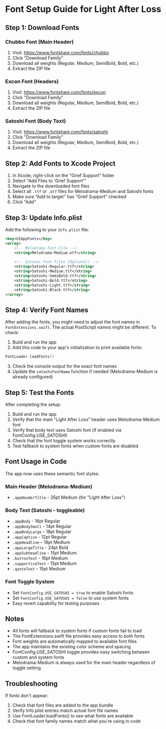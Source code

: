 # Font Setup Guide for Light After Loss

## Step 1: Download Fonts

### Chubbo Font (Main Header)
1. Visit: https://www.fontshare.com/fonts/chubbo
2. Click "Download Family"
3. Download all weights (Regular, Medium, SemiBold, Bold, etc.)
4. Extract the ZIP file

### Excon Font (Headers)
1. Visit: https://www.fontshare.com/fonts/excon
2. Click "Download Family" 
3. Download all weights (Regular, Medium, SemiBold, Bold, etc.)
4. Extract the ZIP file

### Satoshi Font (Body Text)
1. Visit: https://www.fontshare.com/fonts/satoshi
2. Click "Download Family"
3. Download all weights (Regular, Medium, SemiBold, Bold, etc.)
4. Extract the ZIP file

## Step 2: Add Fonts to Xcode Project

1. In Xcode, right-click on the "Grief Support" folder
2. Select "Add Files to 'Grief Support'"
3. Navigate to the downloaded font files
4. Select all `.ttf` or `.otf` files for Melodrama-Medium and Satoshi fonts
5. Make sure "Add to target" has "Grief Support" checked
6. Click "Add"

## Step 3: Update Info.plist

Add the following to your `Info.plist` file:

```xml
<key>UIAppFonts</key>
<array>
    <!-- Melodrama Font File -->
    <string>Melodrama-Medium.otf</string>
    
    <!-- Satoshi Font Files (Optional) -->
    <string>Satoshi-Regular.ttf</string>
    <string>Satoshi-Medium.ttf</string>
    <string>Satoshi-SemiBold.ttf</string>
    <string>Satoshi-Bold.ttf</string>
    <string>Satoshi-Light.ttf</string>
    <string>Satoshi-Black.ttf</string>
</array>
```

## Step 4: Verify Font Names

After adding the fonts, you might need to adjust the font names in `FontExtensions.swift`. The actual PostScript names might be different. To check:

1. Build and run the app
2. Add this code to your app's initialization to print available fonts:

```swift
FontLoader.loadFonts()
```

3. Check the console output for the exact font names
4. Update the `satoshiFontName` function if needed (Melodrama-Medium is already configured)

## Step 5: Test the Fonts

After completing the setup:

1. Build and run the app
2. Verify that the main "Light After Loss" header uses Melodrama-Medium font
3. Verify that body text uses Satoshi font (if enabled via FontConfig.USE_SATOSHI)
4. Check that the font toggle system works correctly
5. Test fallback to system fonts when custom fonts are disabled

## Font Usage in Code

The app now uses these semantic font styles:

### Main Header (Melodrama-Medium)
- `.appHeaderTitle` - 35pt Medium (for "Light After Loss")

### Body Text (Satoshi - toggleable)
- `.appBody` - 16pt Regular
- `.appBodySmall` - 14pt Regular
- `.appBodyLarge` - 18pt Regular
- `.appCaption` - 12pt Regular
- `.appHeadline` - 18pt Medium
- `.appLargeTitle` - 24pt Bold
- `.appSubheadline` - 15pt Medium
- `.buttonText` - 16pt Medium
- `.supportiveText` - 15pt Medium
- `.quoteText` - 15pt Medium

### Font Toggle System
- Set `FontConfig.USE_SATOSHI = true` to enable Satoshi fonts
- Set `FontConfig.USE_SATOSHI = false` to use system fonts
- Easy revert capability for testing purposes

## Notes

- All fonts will fallback to system fonts if custom fonts fail to load
- The FontExtensions.swift file provides easy access to both fonts
- Font weights are automatically mapped to available font files
- The app maintains the existing color scheme and spacing
- FontConfig.USE_SATOSHI toggle provides easy switching between custom and system fonts
- Melodrama-Medium is always used for the main header regardless of toggle setting

## Troubleshooting

If fonts don't appear:

1. Check that font files are added to the app bundle
2. Verify Info.plist entries match actual font file names
3. Use FontLoader.loadFonts() to see what fonts are available
4. Check that font family names match what you're using in code